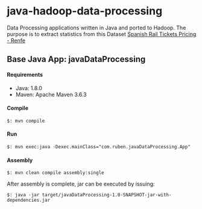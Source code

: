 # java-hadoop-data-processing
Data Processing applications written in Java and ported to Hadoop.
The purpose is to extract statistics from this Dataset [Spanish Rail Tickets Pricing - Renfe](https://www.kaggle.com/thegurusteam/spanish-high-speed-rail-system-ticket-pricing)

## Base Java App: javaDataProcessing

#### Requirements

- Java: 1.8.0
- Maven: Apache Maven 3.6.3

#### Compile

```
$: mvn compile
```

#### Run

```
$: mvn exec:java -Dexec.mainClass="com.ruben.javaDataProcessing.App"
```

#### Assembly

```
$: mvn clean compile assembly:single
```

After assembly is complete, jar can be executed by issuing:

```
$: java -jar target/javaDataProcessing-1.0-SNAPSHOT-jar-with-dependencies.jar
```